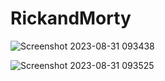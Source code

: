 # RickandMorty

![Screenshot 2023-08-31 093438](https://github.com/SreeragTV99/RickandMorty/assets/75733117/350ab008-5755-4cfe-a6af-22aa7dbd6d26)


![Screenshot 2023-08-31 093525](https://github.com/SreeragTV99/RickandMorty/assets/75733117/b21105b5-86a9-4600-830d-1dbf77514529)
